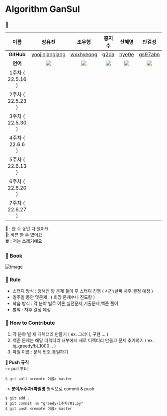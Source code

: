 # Algorithm GanSul


### 🤣 

| 이름    |  장유진       |     조우형    |     홍지수     |     신혜영      |     안검성     |
| :----: | :-----------: | :-----------: | :-----------: | :-------------: | :-----------: |
|    **GitHub**     | [yoojinjangjang](https://github.com/yoojinjangjang) | [wxxhyeong](https://github.com/wxxhyeong) | [g2da](https://github.com/g2da) | [hye0e](https://github.com/hye0e) | [gs97ahn](https://github.com/gs97ahn) |
|  **언어**  | <img src="https://img.shields.io/badge/Python-3776AB?style=for-the-badge&logo=Python&logoColor=white"> | <img src="https://img.shields.io/badge/Python-3776AB?style=for-the-badge&logo=Python&logoColor=white"> |<img src="https://img.shields.io/badge/Python-F2D9ED?style=for-the-badge&logo=Python&logoColor=white">   |  <img src="https://img.shields.io/badge/Python-3776AB?style=for-the-badge&logo=Python&logoColor=white">  | <img src="https://img.shields.io/badge/Python-3776AB?style=for-the-badge&logo=Python&logoColor=white"> |
| 1주차 ( 22.5.16 ) |      |         |        |          |        |
| 2주차 ( 22.5.23 ) |      |         |        |          |        |
| 3주차 ( 22.5.30 ) |      |         |        |          |        |
| 4주차 ( 22.6.6 )  |      |         |        |          |        |
| 5주차 ( 22.6.13 ) |      |         |        |          |        |
| 6주차 ( 22.6.20 ) |      |         |        |          |        |
| 7주차 ( 22.6.27 ) |      |         |        |          |        |

🙆‍ : 한 주 동안 다 했어요  
🏃‍ : 바쁜 한 주 였어요  
🗑️ : 저는 쓰레기예요

### 📕 Book

![image](https://user-images.githubusercontent.com/94024391/167662952-8435cdd7-22f4-42c9-878e-bd5d824715e9.png)

### 📝 Rule

- 스터디 방식 : 정해진 양 문제 풀이 후 스터디 진행 ( 시간/날짜 차후 결정 예정 )
- 일주일 동안 몇문제 : ( 희망 문제수나 진도량 )
- 학습 방식 : 각 분야 별로 이론,실전문제,기출문제,백준 풀이
- 벌칙 : 차후 결정 예정

### 🍎 How to Contribute

1. 각 분야 별 새 디렉터리 만들기 ( ex. 그리디, 구현 ... )
2. 백준 문제는 해당 디렉터리 내부에서 새로 디렉터리 만들고 문제 추가하기 ( ex. bj_greedy/bj_1000 .. )
3. 파일 이름 : 문제 번호 통일하기

**📌 Push 규칙**  
-> pull 부터

```
$ git pull <remote 이름> master
```

-> **분야/n주차/파일명** 형식으로 commit & push

```
$ git add .
$ git commit -m "greedy/1주차/01.py"
$ git push <remote 이름> master
```
